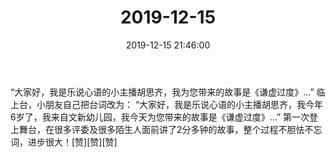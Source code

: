 ﻿---
title: "2019-12-15"
date: 2019-12-15 21:46:00
tags: 文字
categories: 妈妈
---
“大家好，我是乐说心语的小主播胡思齐，我为您带来的故事是《谦虚过度》…”
临上台，小朋友自己把台词改为：
“大家好，我是乐说心语的小主播胡思齐，我今年6岁了，我来自文新幼儿园，我今天为您带来的故事是《谦虚过度》…”
第一次登上舞台，在很多评委及很多陌生人面前讲了2分多钟的故事，整个过程不胆怯不忘词，进步很大！[赞][赞][赞]